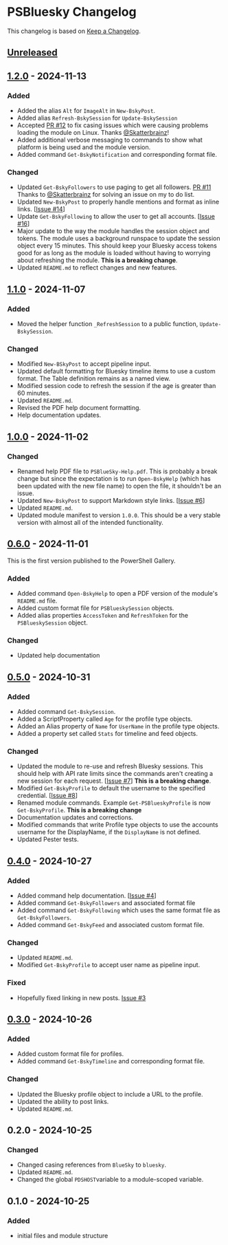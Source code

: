 # PSBluesky Changelog

This changelog is based on [Keep a Changelog](https://keepachangelog.com/en/1.0.0/).

## [Unreleased]

## [1.2.0] - 2024-11-13

### Added

- Added the alias `Alt` for `ImageAlt` in `New-BskyPost`.
- Added alias `Refresh-BskySession` for `Update-BskySession`
- Accepted [PR #12](https://github.com/jdhitsolutions/PSBluesky/pull/12) to fix casing issues which were causing problems loading the module on Linux. Thanks [@Skatterbrainz](https://github.com/Skatterbrainz)!
- Added additional verbose messaging to commands to show what platform is being used and the module version.
- Added command `Get-BskyNotification` and corresponding format file.

### Changed

- Updated `Get-BskyFollowers` to use paging to get all followers. [PR #11](https://github.com/jdhitsolutions/PSBluesky/pull/12) Thanks to [@Skatterbrainz](https://github.com/Skatterbrainz) for solving an issue on my to do list.
- Updated `New-BskyPost` to properly handle mentions and format as inline links. [[Issue #14](https://github.com/jdhitsolutions/PSBluesky/issues/14)]
- Update `Get-BskyFollowing` to allow the user to get all accounts. [[Issue #16](https://github.com/jdhitsolutions/PSBluesky/issues/16)]
- Major update to the way the module handles the session object and tokens. The module uses a background runspace to update the session object every 15 minutes. This should keep your Bluesky access tokens good for as long as the module is loaded without having to worrying about refreshing the module. __This is a breaking change__.
- Updated `README.md` to reflect changes and new features.

## [1.1.0] - 2024-11-07

### Added

- Moved the helper function `_RefreshSession` to a public function, `Update-BskySession`.

### Changed

- Modified `New-BSkyPost` to accept pipeline input.
- Updated default formatting for Bluesky timeline items to use a custom format. The Table definition remains as a named view.
- Modified session code to refresh the session if the age is greater than 60 minutes.
- Updated `README.md`.
- Revised the PDF help document formatting.
- Help documentation updates.

## [1.0.0] - 2024-11-02

### Changed

- Renamed help PDF file to `PSBlueSky-Help.pdf`. This is probably a break change but since the expectation is to run `Open-BskyHelp` (which has been updated with the new file name) to open the file, it shouldn't be an issue.
- Updated `New-BskyPost` to support Markdown style links. [[Issue #6](https://github.com/jdhitsolutions/PSBluesky/issues/6)]
- Updated `README.md`.
- Updated module manifest to version `1.0.0`. This should be a very stable version with almost all of the intended functionality.

## [0.6.0] - 2024-11-01

This is the first version published to the PowerShell Gallery.

### Added

- Added command `Open-BskyHelp` to open a PDF version of the module's `README.md` file.
- Added custom format file for `PSBlueskySession` objects.
- Added alias properties `AccessToken` and `RefreshToken` for the `PSBlueskySession` object.

### Changed

- Updated help documentation

## [0.5.0] - 2024-10-31

### Added

- Added command `Get-BskySession`.
- Added a ScriptProperty called `Age` for the profile type objects.
- Added an Alias property of `Name` for `UserName` in the profile type objects.
- Added a property set called `Stats` for timeline and feed objects.

### Changed

- Updated the module to re-use and refresh Bluesky sessions. This should help with API rate limits since the commands aren't creating a new session for each request. [[Issue #7](https://github.com/jdhitsolutions/PSBluesky/issues/7)] __This is a breaking change__.
- Modified `Get-BskyProfile` to default the username to the specified credential. [[Issue #8](https://github.com/jdhitsolutions/PSBluesky/issues/8)]
- Renamed module commands. Example `Get-PSBlueskyProfile` is now `Get-BskyProfile`. __This is a breaking change__
- Documentation updates and corrections.
- Modified commands that write Profile type objects to use the accounts username for the DisplayName, if the `DisplayName` is not defined.
- Updated Pester tests.

## [0.4.0] - 2024-10-27

### Added

- Added command help documentation. [[Issue #4](https://github.com/jdhitsolutions/PSBluesky/issues/4)]
- Added command `Get-BskyFollowers` and associated format file
- Added command `Get-BskyFollowing` which uses the same format file as `Get-BskyFollowers`.
- Added command `Get-BskyFeed` and associated custom format file.

### Changed

- Updated `README.md`.
- Modified `Get-BskyProfile` to accept user name as pipeline input.

### Fixed

- Hopefully fixed linking in new posts. [Issue #3](https://github.com/jdhitsolutions/PSBluesky/issues/3)

## [0.3.0] - 2024-10-26

### Added

- Added custom format file for profiles.
- Added command `Get-BskyTimeline` and corresponding format file.

### Changed

- Updated the Bluesky profile object to include a URL to the profile.
- Updated the ability to post links.
- Updated `README.md`.

## 0.2.0 - 2024-10-25

### Changed

- Changed casing references from `BlueSky` to `bluesky`.
- Updated `README.md`.
- Changed the global `PDSHOST`variable to a module-scoped variable.

## 0.1.0 - 2024-10-25

### Added

- initial files and module structure

[Unreleased]: https://github.com/jdhitsolutions/PSBluesky/compare/v1.2.0..HEAD
[1.2.0]: https://github.com/jdhitsolutions/PSBluesky/compare/v1.1.0..v1.2.0
[1.1.0]: https://github.com/jdhitsolutions/PSBluesky/compare/v1.0.0..v1.1.0
[1.0.0]: https://github.com/jdhitsolutions/PSBluesky/compare/v0.6.0..v1.0.0
[0.6.0]: https://github.com/jdhitsolutions/PSBluesky/compare/v0.5.0..v0.6.0
[0.5.0]: https://github.com/jdhitsolutions/PSBluesky/compare/v0.4.0..v0.5.0
[0.4.0]: https://github.com/jdhitsolutions/PSBluesky/compare/v0.3.0..v0.4.0
[0.3.0]: https://github.com/jdhitsolutions/PSBluesky/compare/v0.2.0...v0.3.0